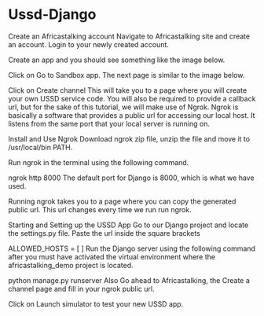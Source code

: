 # Ussd-Django

Create an Africastalking account
Navigate to Africastalking site and create an account. Login to your newly created account.

Create an app and you should see something like the image below.



Click on Go to Sandbox app. The next page is similar to the image below.


Click on Create channel This will take you to a page where you will create your own USSD service code. You will also be required to provide a callback url, but for the sake of this tutorial, we will make use of Ngrok. Ngrok is basically a software that provides a public url for accessing our local host. It listens from the same port that your local server is running on.


Install and Use Ngrok
Download ngrok zip file, unzip the file and move it to /usr/local/bin PATH.

Run ngrok in the terminal using the following command.

ngrok http 8000
The default port for Django is 8000, which is what we have used.

Running ngrok takes you to a page where you can copy the generated public url. This url changes every time we run run ngrok.

Starting and Setting up the USSD App
Go to our Django project and locate the settings.py file. Paste the url inside the square brackets

ALLOWED_HOSTS = [ ]
Run the Django server using the following command after you must have activated the virtual environment where the africastalking_demo project is located.

python manage.py runserver
Also Go ahead to Africastalking, the Create a channel page and fill in your ngrok public url.

Click on Launch simulator to test your new USSD app.